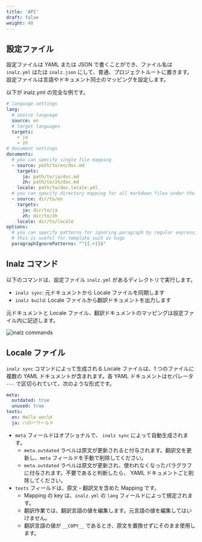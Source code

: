 ```yaml
---
title: 'API'
draft: false
weight: 40
---
```


## 設定ファイル

設定ファイルは YAML または JSON で書くことができ、ファイル名は `inalz.yml` はたは `inalz.json` にして、普通、プロジェクトルートに置きます。設定ファイルは言語やドキュメント同士のマッピングを設定します。

以下が inalz.yml の完全な例です。

```yml
# language settings
lang:
  # source language
  source: en
  # target languages
  targets:
    - ja
    - zh
# document settings
documents:
  # you can specify single file mapping
  - source: path/to/en/doc.md
    targets:
      ja: path/to/ja/doc.md
      zh: path/to/zh/doc.md
    locale: path/to/doc.locale.yml
  # you can specify directory mapping for all markdown files under the directory
  - source: dir/to/en
    targets:
      ja: dir/to/ja
      zh: dir/to/zh
    locale: dir/to/locale
options:
  # you can specify patterns for ignoring paragraph by regular expressions
  # this is useful for template such as hugo
  paragraphIgnorePatterns: "^{{.+}}$"
```

## Inalz コマンド

以下のコマンドは、設定ファイル `inalz.yml` があるディレクトリで実行します。

-   `inalz sync`: 元ドキュメントから Locale ファイルを同期します
-   `inalz build`: Locale ファイルから翻訳ドキュメントを出力します

元ドキュメントと Locale ファイル、翻訳ドキュメントのマッピングは設定ファイル内に記述します。

![inalz commands](/images/cli_commands.jpg)

## Locale ファイル

`inalz sync` コマンドによって生成される Locale ファイルは、1 つのファイルに複数の YAML ドキュメントが含まれます。各 YAML ドキュメントはセパレータ `---` で区切られていて、次のような形式です。

```yaml
meta:
  outdated: true
  unused: true
texts:
  en: Hello world
  ja: ハローワールド
```

-   `meta` フィールドはオプショナルで、 `inalz sync` によって自動生成されます。
    -   `meta.outdated` ラベルは原文が更新されると付与されます。翻訳文を更新し、`meta` フィールドを手動で削除してください。
    -   `meta.outdated` ラベルは原文が更新され、使われなくなったパラグラフに付与されます。不要であると判断したら、 YAML ドキュメントごと削除してください。
-   `texts` フィールドは、原文・翻訳文を含めた Mapping です。
    -   Mapping の key は、`inalz.yml` の `lang` フィールドによって規定されます。
    -   翻訳作業では、翻訳言語の値を編集します。元言語の値を編集してはいけません。
    -   翻訳言語の値が `__COPY__` であるとき、原文を置換せずにそのまま使用します。
